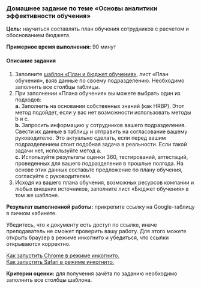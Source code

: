 ### Домашнее задание по теме «Основы аналитики эффективности обучения»
**Цель:** научиться составлять план обучения сотрудников с расчетом и обоснованием бюджета.

**Примерное время выполнения:** 90 минут

#### Описание задания
1. Заполните [шаблон «План и бюджет обучения»](https://docs.google.com/spreadsheets/d/1Wu9pkZP4oGyvR2e8cVmtqovyD84Wb-2z/copy?usp=share_link&ouid=106163532400274616213&rtpof=true&sd=true), лист «План обучения», взяв данные по своему подразделению. Необходимо заполнить все столбцы таблицы.
2. При заполнении  «Плана обучения» вы можете выбрать один из подходов:  
   **a.** Заполнить на основании собственных знаний (как HRBP). Этот метод подойдет, если у вас нет возможности использовать методы b и с.  
   **b.** Запросить информацию у сотрудников вашего подразделения. Свести их данные в таблицу и отправить на согласование вашему руководителю. Это актуально сделать, если перед вашим подразделением стоит подобная задача в реальности. Если такой задачи нет, используйте метод a.   
   **c.** Используйте результаты оценки 360, тестирований, аттестаций, проведенных для вашего подразделения в прошлые полгода. На основе этих данных составьте предложение по плану обучения, согласуйте с руководителем.  
3. Исходя из вашего плана обучения, возможных ресурсов компании и любых внешних источников, заполните лист «Бюджет обучения» в том же шаблоне.

**Результат выполненной работы:** прикрепите cсылку на Google-таблицу в личном кабинете.

Убедитесь, что к документу есть доступ по ссылке, иначе преподаватель не сможет проверить вашу работу. Для этого можете открыть браузер в режиме инкогнито и убедиться, что ссылки открываются корректно.

[Как запустить Chrome в режиме инкогнито.](https://support.google.com/chrome/answer/95464?co=GENIE.Platform%3DDesktop&hl=ru)  
[Как запустить Safari в режиме инкогнито.](https://support.apple.com/ru-ru/guide/safari/ibrw1069/mac)

**Критерии оценки:** для получения зачёта по заданию необходимо заполнить все столбцы шаблона.
